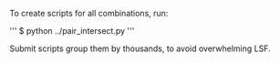 

To create scripts for all combinations, run:

'''
 $ python ../pair_intersect.py
'''

Submit scripts group them by thousands, to avoid overwhelming LSF.
